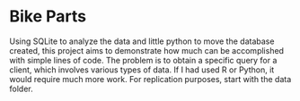 # Bike Parts
Using SQLite to analyze the data and little python to move the database created, this project aims to demonstrate how much can be accomplished with simple lines of code. The problem is to obtain a specific query for a client, which involves various types of data. If I had used R or Python, it would require much more work.
For replication purposes, start with the data folder.
